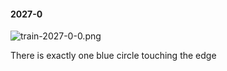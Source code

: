 #### 2027-0
![train-2027-0-0.png](https://github.com/lil-lab/nlvr/raw/master/nlvr/train/images/52/train-2027-0-0.png "train-2027-0-0.png")

There is exactly one blue circle touching the edge